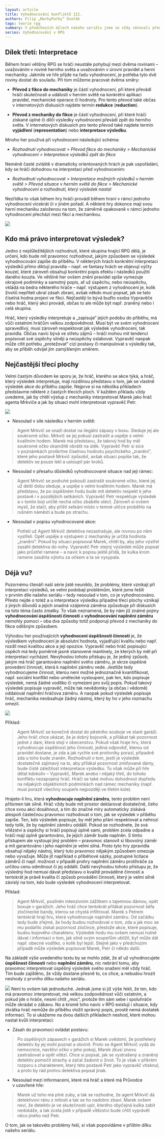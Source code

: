 ```yaml
---
layout: article
title: Vyhodnocování konfliktů III.
authors: Filip „MarkyParky“ Dvořák
tags: teorie rpg
summary: V předchozích dílech našeho seriálu jsme se vždy věnovali předcházení případným sporů, které při hraní mohou nastat. V prvním díle to byly potenciálním spory o to, co se vlastně vyhodnocuje. V druhém díle nás zajímala otázka, proč vlastně vyhodnocujeme. I ve třetím díle se podíváme na zoubek častému předmětu sporů a tím je soulad mezi událostmi v herním světě a v herní mechanice.
series: Vyhodnocování v RPG
---
```


## Dílek třetí: Interpretace

Během hraní většiny RPG se hráči neustále pohybují mezi dvěma rovinami – uvažováním v rovině herního světa a uvažováním v úrovni pravidel a herní mechaniky. Jakmile ve hře přijde na řadu vyhodnocení, je potřeba tyto dvě roviny dostat do souladu. Při tom můžeme pracovat dvěma směry:

- __Převod z fikce do mechaniky__ je částí vyhodnocení, při které převádí hráči skutečnosti a události v herním světě na konkrétní aplikaci pravidel, mechanické operace či hodnoty. Pro tento převod také občas v internetových diskusích najdete termín __redukce__ (__reduction__).

- __Převod z mechaniky do fikce__ je částí vyhodnocení, při které hráči získané úplné či dílčí výsledky vyhodnocení převádí zpět do herního světa. V internetových diskusích pro tento převod také najdete termín __vyjádření__ (__representation__) nebo __interpretace výsledku__.

Mnoho her používá při vyhodnocení následující schéma:

- _Rozhodnutí vyhodnocovat > Převod fikce do mechaniky > Mechanické vyhodnocení > Interpretace výsledků zpět do fikce_

Neméně časté zvláště v dramaticky orientovaných hrách je pak uspořádání, kdy se hráči dohodnou na interpretaci před vyhodnocením:

- _Rozhodnutí vyhodnocovat > Interpretace možných výsledků v herním světě > Převod situace v herním světě do fikce > Mechanické vyhodnocení a rozhodnutí, který výsledek nastal_

Nezřídka to však během hry hráči provádí během hraní v rámci jednoho vyhodnocení vícekrát či v jiném pořadí. A některé hry dokonce mají svou herní mechaniku založenou na tom, že záměrně opakovaně v rámci jednoho vyhodnocení přechází mezi fikcí a mechanikou.

![](notepad-926046-960-720-opt.jpg)

## Kdo má právo interpretovat výsledek?

Jedno z nejdůležitějších rozhodnutí, které skupina hrající RPG dělá, je určení, kdo bude mít pravomoc rozhodnout, jakým způsobem se výsledek vyhodnocování zapíše do příběhu. V některých hrách konkrétní interpretaci výsledků přímo diktují pravidla – např. ve fantasy hrách se objevují výčty kouzel, které zároveň obsahují konkrétní popis efektu i následků použití daného kouzla. Ve většině her ovšem znění pravidel spíše vymezuje okrajové podmínky a samotný popis, ať už úspěchu, nebo neúspěchu, vkládá na bedra některého hráče – např. výstupem z vyhodnocení je, kolik životů nepříteli ubral zásah zbraní, avšak někdo musí popsat, jak se tato číselná hodna projeví ve fikci. Nejčastěji to bývá buďto osoba Vypravěče nebo hráč, který akci provádí, občas to ale může být např. zraněný nebo i celá skupina.

Hráč, který výsledky interpretuje a „zapisuje“ jejich podobu do příběhu, má vůči ostatním hráčům velkou zodpovědnost. Musí být ve svém vyhodnocení spravedlivý, musí zároveň respektovat jak výsledek vyhodnocení, tak pravidla. Občas navíc bývá ve střetu zájmů – hráči mohou mít tendenci popisovat své úspěchy silněji a neúspěchy oslabovat. Vypravěč naopak může cítit potřebu „protežovat“ cizí postavy či manipulovat s výsledky tak, aby se příběh odvíjel jím zamýšleným směrem.

## Nejčastější třecí plochy

Velmi častým důvodem ke sporu je, že hráč, kterého se akce týká, a hráč, který výsledek interpretuje, mají rozdílnou představu o tom, jak se vlastně výsledek akce do příběhu zapíše. Nejprve si na několika příkladech představme některé z častých třecích ploch. V každém příkladu vždy uvedeme, jak by chtěl výstup z mechaniky interpretovat Marek jako hráč agenta Mrkviče a jak by situaci mohl interpretovat vypravěč Petr.

![](invisible-man-154567-96-opt.jpg)

- Nesoulad v síle následku v herním světě:

> Agent Mrkvič se snaží dostat na ilegální zápasy v boxu. Sleduje jej ale soukromé očko. Mrkvič se jej pokusí zastrašit a uspěje s velmi kvalitním hodem. Marek má představu, že takový hod by měl soukromé očko okamžitě obrátit na útěk. Vypravěč Petr si sice v poznámkách proškrtne číselnou hodnotu psychického „zranění“, které jeho postavě Mrkvič způsobil, avšak situaci popíše tak, že detektiv se pouze lekl a ustoupil pár kroků.

- Nesoulad v přesahu důsledků vyhodnocované situace nad její rámec:

> Agent Mrkvič se podruhé pokouší zastrašit soukromé očko, které jej už delší dobu sleduje, a uspěje s velmi kvalitním hodem. Marek má představu, že po úspěšném hodu bude mít detektiv respekt k jeho postavě i v pozdějších setkáních. Vypravěč Petr respektuje výsledek a v tomto boji určitě nechá očko zbaběle utéct. Zároveň si ovšem myslí, že stačí, aby příští setkání místo v temné uličce proběhlo na rušném náměstí a bude po strachu.

- Nesoulad v popisu vyhodnocované akce:

> Potřetí už Agent Mrkvič detektiva nezastrašuje, ale rovnou po něm vystřelí. Opět uspěje a výstupem z mechaniky je určitá hodnota „zranění“. Pokud by situaci popisoval Marek, chtěl by, aby jeho výstřel zasáhl detektiva do nohy. Vypravěč Petr stejný výsledek může popsat jako průstřel ramene – a navíc k popisu ještě přidá, že kulka krom ramene zasáhla výlohu za očkem a ta se vysypala.

## Déjà vu?

Pozornému čtenáři naší série jistě neuniklo, že problémy, které vznikají při interpretaci výsledků, se velmi podobají problémům, které jsme řešili v prvním díle našeho seriálu – tedy nesoulad v tom, co je vyhodnocováno. Přesto nejde o totéž a u interpretace výsledku případné třecí plochy vznikají z jiných důvodů a jejich snadná vzájemná záměna způsobuje při diskusích na toto téma často zmatky. To však neznamená, že by nám již známé pojmy __vyhodnocování úspěšnosti činnosti__ a __vyhodnocování naplnění záměru__ nemohly pomoci – oba dva způsoby totiž podporují převod z mechaniky do fikce odlišným způsobem.

Výhodou her používajících __vyhodnocení úspěšnosti činnosti__ je, že výsledkem vyhodnocení je absolutní hodnota, vyjadřující kvalitu nebo např. rozdíl mezi kvalitou akce a její opozice. Vypravěč nebo hráč popisující úspěch má tedy poměrně jasně stanovené mantinely, ze kterých by měl při interpretaci vycházet. Nevýhodou tohoto přístupu je, že jediný způsob, jakým má hráč garantováno naplnění svého záměru, je skrze úspěšné provedení činnosti, která k naplnění záměru vede. Jestliže tedy vyhodnocujeme činnost, kterou není možné jednoznačně kvantifikovat, např. sociální konflikt nebo umělecké vystoupení, pak ten, kdo popisuje výsledek, nemá žádné vodítko či vymezení pro svůj popis. Pokud takový výsledek popisuje vypravěč, může tak nevědomky (a občas i vědomě) oddalovat naplnění hráčova záměru. A naopak pokud výsledek popisuje hráč, mechanika neobsahuje žádný nástroj, který by ho v jeho rozmachu omezil.

![](lana-turner-401260-960-opt.jpg)

Příklad:

> Agent Mrkvič se konečně dostal do pěstního souboje ve staré garáži. Jeho hráč chce ukázat, že je dobrý bojovník, a přilákat tak pozornost jedné z dam, která stojí v obecenstvu. Pokud však hraje hru, která vyhodnocuje úspěšnost jeho činnosti, jediná odpověď, kterou od pravidel dostane, je zda a jak rychle své protivníky porazí, případně zda u toho bude zraněn. Rozhodnutí o tom, jestli je výsledek dostatečné zajímavý na to, aby přilákal pozornost zmiňované dámy, bude čistě záležitost interpretace výsledku. Tu však může při hře dělat kdokoliv – Vypravěč, Marek anebo i nějaký třetí, do tohoto konfliktu nezapojený hráč. Hráči se také mohou dohodnout dopředu na nějakých objektivních podmínkách nad rámec mechaniky (např. musí porazit všechny soupeře nejpozději ve třetím kole).

Hrajete-li hru, která __vyhodnocuje naplnění záměru__, tento problém není přítomen tak silně. Hráč vždy bude mít prostor deklarovat dostatečně, čeho chce svou akcí dosáhnout, a tím do značné míry automaticky získává alespoň částečnou pravomoc rozhodovat o tom, jak se výsledek v příběhu zapíše. Ten, kdo výsledek popisuje, by měl jeho přání respektovat a nehrozí tedy tolik, že by naplnění záměru oddálil. Pokud se rozhodnete, že svá vítězství a úspěchy si hráči popisují úplně sami, problém zcela odpadne a hráči mají úplně garantováno, že jejich záměr bude naplněn. S tímto přístupem ale vystoupí jiný problém – pravomoc stanovit si libovolný záměr a mít garantováno i jeho naplnění je velmi silná. Proto tyto hry zpravidla obsahují nějaký nástroj, který tuto pravomoc nějakým způsobem omezuje nebo vyvažuje. Může jít například o příběhové sázky, postupné licitace záměrů či např. možnost v případě prohry naplnění záměru protihráče za určitou cenu odmítnout či jej oddálit. Další nevýhodou tohoto přístupu je, že výsledný hod nemusí dávat představu o kvalitě prováděné činnosti a tentokrát je právě kvalita či způsob provádění činnosti, který je velmi silně závislý na tom, kdo bude výsledek vyhodnocení interpretovat.

Příklad:

> Agent Mrkvič, posilněn intenzivním zážitkem s tajemnou dámou, opět boxuje v garážích. Jeho hráč chce tentokrát přilákat pozornost šéfa zločinecké bandy, kterou se chystá infiltrovat. Marek s Petrem tentokrát hrají hru, která vyhodnocuje naplnění záměru. Od začátku tedy bude zřejmé, že hody budou rozhodovat o tom, zda a jak moc se mu podařilo získat pozornost zločince, přestože akce, které popisuje, budou bojového charakteru. Výsledek hodu mu ovšem nemusí nutně dávat i informaci o tom, jak silně svým soupeřům ublížil, byť může dát např. obecné vodítko, o kolik byl lepší. Stejně jako v předchozím případě může výsledek popisovat Marek, Petr či někdo další.

Na základě výše uvedeného textu by se mohlo zdát, že ať už vyhodnocujete __úspěšnost činnosti__ nebo __naplnění záměru__, nic nebrání tomu, aby pravomoc interpretovat úspěšný výsledek svého snažení měl vždy hráč. Tím bude zajištěno, že vždy dostane přesně to, co chce, a nebudou hrozit neshody z prvního dílku našeho seriálu.

![](playmobil-451203-960-7-opt.jpg) Není to ovšem tak jednoduché. Jednak jsme si již výše řekli, že ten, kdo má pravomoc interpretovat, má velkou zodpovědnost vůči ostatním, a pokud jde o hráče, nesmí chtít „moc“, protože tím sám sebe i spoluhráče může okrádat o zábavu. No a kromě toho navíc v RPG existují i situace, kdy zkrátka hráč nemůže do příběhu vložit správný popis, prostě nemá dostatek informací. To si ukážeme na dvou dalších příkladech neshod, které mohou nastat kvůli interpretaci:

- Zásah do pravomoci ovládat postavu:

> Po úspěšných zápasech v garážích si Marek uvědomí, že postřelený detektiv by jej mohl poznat a obvinit. Proto se Agent Mrkvič vydá do nemocnice, navštíví očko v jeho pokoji, Marek zkusí znovu zastrašovat a opět vítězí. Chce si popsat, jak se vystrašený a zraněný detektiv pomočil strachy a začal žadonit o život. To je však v příkrém rozporu s charakterem, který této postavě Petr jako vypravěč vtisknul, a proto by rád prohru detektiva popsal jinak.

- Nesoulad mezi informacemi, které má hráč a které má Průvodce v uzavřené hře:

> Marek už toho má plné zuby, a tak se rozhodne, že agent Mrkvič dá detektivovi ránu z milosti a tak se ho nadobro zbaví. Marek ovšem neví, že detektiv je ve skutečnosti upír, kterého obyčejná kulka zabít nedokáže, a tak zcela jistě v případě vítězství bude chtít vyprávět něco jiného než Petr.

O tom, jak se takovéto problémy řeší, si však popovídáme v příštím dílku našeho seriálu.
